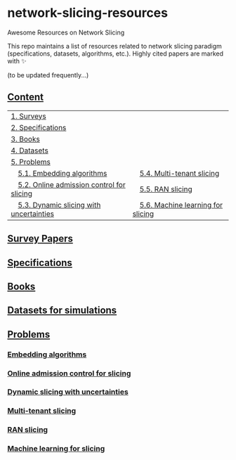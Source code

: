 # network-slicing-resources
Awesome Resources on Network Slicing

This repo maintains a list of resources related to network slicing paradigm (specifications, datasets, algorithms, etc.). Highly cited papers are marked with ✨

(to be updated frequently...)

## [Content](#content)

<table>
<tr><td colspan="2"><a href="#survey-papers">1. Surveys</a></td></tr> 
<tr><td colspan="2"><a href="#specifications">2. Specifications</a></td></tr> 
<tr><td colspan="2"><a href="#books">3. Books</a></td></tr> 
<tr><td colspan="2"><a href="#datasets">4. Datasets</a></td></tr> 
<tr><td colspan="2"><a href="#problems">5. Problems</a></td></tr> 

<tr>
	<td>&emsp;<a href=#embedding-algorithms>5.1. Embedding algorithms</a></td>
	<td>&emsp;<a href=#multi-tenant-slicing>5.4. Multi-tenant slicing</a></td>
</tr>

<tr>
	<td>&emsp;<a href=#online-admission-control-for-slicing>5.2. Online admission control for slicing</a></td>
	<td>&emsp;<a href=#ran-slicing>5.5. RAN slicing</a></td>
</tr>

<tr>
	<td>&emsp;<a href=#dynamic-slicing-with-uncertainties>5.3. Dynamic slicing with uncertainties</a></td>
  <td>&emsp;<a href=#machine-learning-for-slicing>5.6. Machine learning for slicing</a></td>
</tr>
</table>


## [Survey Papers](#content)

## [Specifications](#content)

## [Books](#content)

## [Datasets for simulations](#content)

## [Problems](#content)


### [Embedding algorithms](#content)

### [Online admission control for slicing](#content)

### [Dynamic slicing with uncertainties](#content)

### [Multi-tenant slicing](#content)

### [RAN slicing](#content)

### [Machine learning for slicing](#content)
